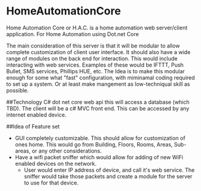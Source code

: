# HomeAutomationCore
Home Automation Core or H.A.C. is a home automation web server/client application. For Home Automation using Dot.net Core

The main consideration of this server is that it will be modular to allow complete customization of client user interface. It should also have a wide range of modules on the back end for interaction. This would include interacting with web services. Examples of these would be IFTTT, Push Bullet, SMS services, Phillips HUE, etc. 
The Idea is to make this modular enough for some what "fast" configuration, with miminamal coding required to set up a system. Or at least make mangement as low-techniqual skill as possible.

##Technology
C# dot net core web api this will access a database (which TBD). The client will be a c# MVC front end. This can be accessed by any internet enabled device.

##Idea of Feature set
 * GUI completely customizable. This should allow for customization of ones home. This would go from Building, Floors, Rooms, Areas, Sub-areas, or any other considerations. 
 * Have a wifi packet sniffer which would allow for adding of new WiFi enabled devices on the network.
    - User would enter IP address of device, and call it's web service. The sniffer would take those packets and create a module for the server to use for that device. 
